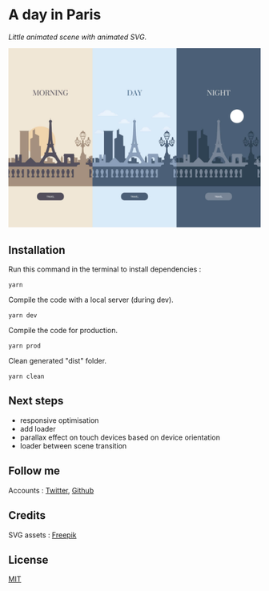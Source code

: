 # A day in Paris

*Little animated scene with animated SVG.*

![ALP Boilerplate for Three.js](screenshot.jpg)

## Installation
Run this command in the terminal to install dependencies :
```
yarn
```
Compile the code with a local server (during dev).
```
yarn dev
```
Compile the code for production.
```
yarn prod
```
Clean generated "dist" folder.
```
yarn clean
```

## Next steps
* responsive optimisation
* add loader
* parallax effect on touch devices based on device orientation
* loader between scene transition

## Follow me

Accounts : [Twitter](https://twitter.com/anthonylpdev), [Github](https://github.com/anthonylpdev)

## Credits
SVG assets : [Freepik](https://fr.freepik.com/)

## License
[MIT](LICENSE)
